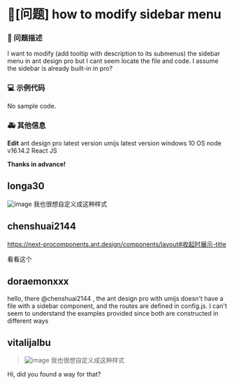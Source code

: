 # 🧐[问题] how to modify sidebar menu

### 🧐 问题描述

I want to modify (add tooltip with description to its submenus) the sidebar menu in ant design pro but I cant seem locate the file and code. I assume the sidebar is already built-in in pro?

### 💻 示例代码

No sample code.

### 🚑 其他信息

**Edit**
ant design pro latest version
umijs latest version
windows 10 OS
node v16.14.2
React JS

**Thanks in advance!**

## longa30

![image](https://user-images.githubusercontent.com/17867961/164817076-6290366d-06f2-4d09-b294-e4c60aaead09.png)
我也很想自定义成这种样式

## chenshuai2144

https://next-procomponents.ant.design/components/layout#收起时展示-title

看看这个

## doraemonxxx

hello, there @chenshuai2144 , the ant design pro with umijs doesn't have a file with a sidebar component, and the routes are defined in config.js. I can't seem to understand the examples provided since both are constructed in different ways

## vitalijalbu

> ![image](https://user-images.githubusercontent.com/17867961/164817076-6290366d-06f2-4d09-b294-e4c60aaead09.png) 我也很想自定义成这种样式

Hi, did you found a way for that?
